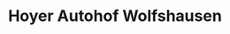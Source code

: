 ---
title: "Hoyer Autohof Wolfshausen"
url: /haldensleben/hoyer-autohof-wolfshausen/
shop: Allgemein
---